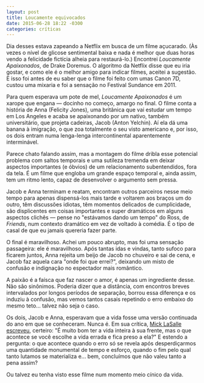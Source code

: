 ```yaml
---
layout: post
title: Loucamente equivocados
date: 2015-06-28 18:22 -0300
categories: críticas
---
```

Dia desses estava zapeando a Netflix em busca de um filme açucarado. (Às vezes o nível de glicose sentimental baixa e nada é melhor que duas horas vendo a felicidade fictícia alheia para restaurá-lo.) Encontrei _Loucamente Apaixonados_, de Drake Doremus. O algoritmo da Netflix disse que eu iria gostar, e como ele é o melhor amigo para indicar filmes, aceitei a sugestão. E isso foi antes de eu saber que o filme foi feito com umas Canon 7D, custou uma mixaria e foi a sensação no Festival Sundance em 2011.

Para quem esperava um pote de mel, _Loucamente Apaixonados_ é um xarope que engana — docinho no começo, amargo no final. O filme conta a história de Anna (Felicity Jones), uma britânica que vai estudar um tempo em Los Angeles e acaba se apaixonando por um nativo, também universitário, que projeta cadeiras, Jacob (Anton Yelchin). Aí ela dá uma banana à imigração, o que zoa totalmente o seu visto americano e, por isso, os dois entram numa lenga-lenga intercontinental aparentemente interminável.

Parece chato falando assim, mas a montagem do filme dribla esse potencial problema com saltos temporais e uma sutileza tremenda em deixar aspectos importantes (e óbvios) de um relacionamento subentendidos, fora da tela. É um filme que engloba um grande espaço temporal e, ainda assim, tem um ritmo lento, capaz de desenvolver o argumento sem pressa.

Jacob e Anna terminam e reatam, encontram outros parceiros nesse meio tempo para apenas dispensá-los mais tarde e voltarem aos braços um do outro, têm discussões idiotas, têm momentos delicados de cumplicidade, são displicentes em coisas importantes e super dramáticos em alguns aspectos clichês — pense no "estávamos dando um tempo" do Ross, de _Friends_, num contexto dramático em vez de voltado à comédia. É o tipo de casal de que eu jamais quereria fazer parte.

O final é maravilhoso. Achei um pouco abrupto, mas foi uma sensação passageira: ele é maravilhoso. Após tantas idas e vindas, tanto sufoco para ficarem juntos, Anna rejeita um beijo de Jacob no chuveiro e sai de cena, e Jacob faz aquela cara "onde foi que errei?", deixando um misto de confusão e indignação no espectador mais romântico.

A paixão é a faísca que faz nascer o amor, é apenas um ingrediente desse. Não são sinônimos. Poderia dizer que a distância, com encontros breves intervalados por longos períodos de separação, borrou essa diferença e os induziu à confusão, mas vemos tantos casais repetindo o erro embaixo do mesmo teto... talvez não seja o caso.

Os dois, Jacob e Anna, esperavam que a vida fosse uma versão continuada do ano em que se conheceram. Nunca é. Em sua crítica, [Mick LaSalle escreveu](http://www.sfgate.com/movies/article/Like-Crazy-review-Love-goes-the-distance-2324329.php), certeiro: "É muito bom ter a vida inteira à sua frente, mas o que acontece se você escolhe a vida errada e fica preso a ela?" E estendo a pergunta: o que acontece quando o erro só se revela após desperdiçarmos uma quantidade monumental de tempo e esforço, quando o fim pelo qual tanto lutamos se materializa e... bem, concluímos que não valeu tanto a pena assim?

Ou talvez eu tenha visto esse filme num momento meio cínico da vida.
